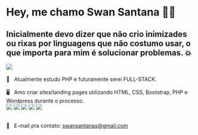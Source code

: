 # Hey, me chamo Swan Santana ✌🏾
## Inicialmente devo dizer que não crio inimizades ou rixas por linguagens que não costumo usar, o que importa para mim é solucionar problemas. 💥
<img width="auto" src="https://media.giphy.com/media/l0HlUNj5BRuYDLxFm/giphy.gif"> <br/>
<br/> 🐘 &nbsp; Atualmente estudo PHP e futuramente serei FULL-STACK. <br/>
<br/> 🖥️ &nbsp; Amo criar sites/landing pages utilizando HTML, CSS, Bootstrap, PHP e Wordpress durante o processo. <br/>
<img src="https://img.shields.io/badge/html5%20-%23E34F26.svg?&style=for-the-badge&logo=html5&logoColor=white"/> <img src="https://img.shields.io/badge/css3%20-%231572B6.svg?&style=for-the-badge&logo=css3&logoColor=white"/> <img src="https://img.shields.io/badge/bootstrap%20-%23563D7C.svg?&style=for-the-badge&logo=bootstrap&logoColor=white"/>
<img src="https://img.shields.io/badge/tailwindcss%20-%2338B2AC.svg?&style=for-the-badge&logo=tailwind-css&logoColor=white"/> <img src="https://img.shields.io/badge/php-%23777BB4.svg?&style=for-the-badge&logo=php&logoColor=white"/>




<br/> :email: &nbsp; E-mail pra contato: swansantanas@gmail.com
